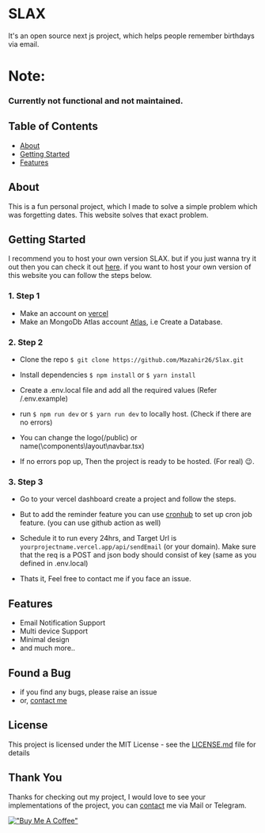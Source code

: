 # SLAX

It's an open source next js project, which helps people remember birthdays via email.

# Note:
### Currently not functional and not maintained.

## Table of Contents

- [About](#about)
- [Getting Started](#getting-started)
- [Features](#features)

## About

This is a fun personal project, which I made to solve a simple problem which was forgetting dates. This website solves that exact problem.

## Getting Started

I recommend you to host your own version SLAX. but if you just wanna try it out then you can check it out [here](https://www.slax.studio). if you want to host your own version of this website you can follow the steps below.

### 1. Step 1

- Make an account on [vercel](https://vercel.com)
- Make an MongoDb Atlas account [Atlas](https://www.mongodb.com/atlas), i.e Create a Database.

### 2. Step 2

- Clone the repo `$ git clone https://github.com/Mazahir26/Slax.git`

- Install dependencies `$ npm install` or `$ yarn install`

- Create a .env.local file and add all the required values (Refer /.env.example)

- run `$ npm run dev` or `$ yarn run dev` to locally host. (Check if there are no errors)

- You can change the logo(/public) or name(\components\layout\navbar.tsx)

- If no errors pop up, Then the project is ready to be hosted. (For real) :wink:.

### 3. Step 3

- Go to your vercel dashboard create a project and follow the steps.

- But to add the reminder feature you can use [cronhub](https://cronhub.io/) to set up cron job feature. (you can use github action as well)

- Schedule it to run every 24hrs, and Target Url is `yourprojectname.vercel.app/api/sendEmail` (or your domain). Make sure that the req is a POST and json body should consist of key (same as you defined in .env.local)

- Thats it, Feel free to contact me if you face an issue.

## Features

- Email Notification Support
- Multi device Support
- Minimal design
- and much more..

## Found a Bug

- if you find any bugs, please raise an issue
- or, [contact me](http://mazahir26.github.io/)

## License

This project is licensed under the MIT License - see the [LICENSE.md](LICENSE.md) file for details

## Thank You

Thanks for checking out my project, I would love to see your implementations of the project, you can [contact](http://mazahir26.github.io/) me via Mail or Telegram.

[!["Buy Me A Coffee"](https://www.buymeacoffee.com/assets/img/custom_images/orange_img.png)](https://www.buymeacoffee.com/mazahir)
